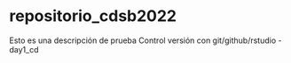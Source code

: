 # repositorio_cdsb2022
Esto es una descripción de prueba
Control versión con git/github/rstudio - day1_cd
